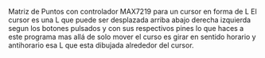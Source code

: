 Matriz de Puntos con controlador MAX7219 para un cursor en forma de L
El cursor es una L que puede ser desplazada arriba abajo derecha izquierda segun los botones pulsados y con sus respectivos pines
lo que haces a este programa mas allá de solo mover el curso es girar en sentido horario y antihorario esa L que esta dibujada alrededor del cursor.
